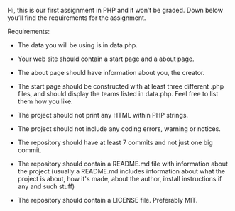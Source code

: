 Hi, this is our first assignment in PHP and it won’t be graded. Down below you’ll find the requirements for the assignment. 


Requirements:

* The data you will be using is in data.php.

* Your web site should contain a start page and a about page.

* The about page should have information about you, the creator.

* The start page should be constructed with at least three different .php files, and should display the teams listed in data.php. Feel free to list them how you like.

* The project should not print any HTML within PHP strings.

* The project should not include any coding errors, warning or notices.

* The repository should have at least 7 commits and not just one big commit.

* The repository should contain a README.md file with information about the project (usually a README.md includes information about what the project is about, how it's made, about the author, install instructions if any and such stuff)

* The repository should contain a LICENSE file. Preferably MIT.